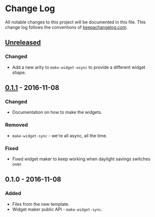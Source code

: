 # Change Log
All notable changes to this project will be documented in this file. This change log follows the conventions of [keepachangelog.com](http://keepachangelog.com/).

## [Unreleased]
### Changed
- Add a new arity to `make-widget-async` to provide a different widget shape.

## [0.1.1] - 2016-11-08
### Changed
- Documentation on how to make the widgets.

### Removed
- `make-widget-sync` - we're all async, all the time.

### Fixed
- Fixed widget maker to keep working when daylight savings switches over.

## 0.1.0 - 2016-11-08
### Added
- Files from the new template.
- Widget maker public API - `make-widget-sync`.

[Unreleased]: https://github.com/your-name/allstate-claims/compare/0.1.1...HEAD
[0.1.1]: https://github.com/your-name/allstate-claims/compare/0.1.0...0.1.1
